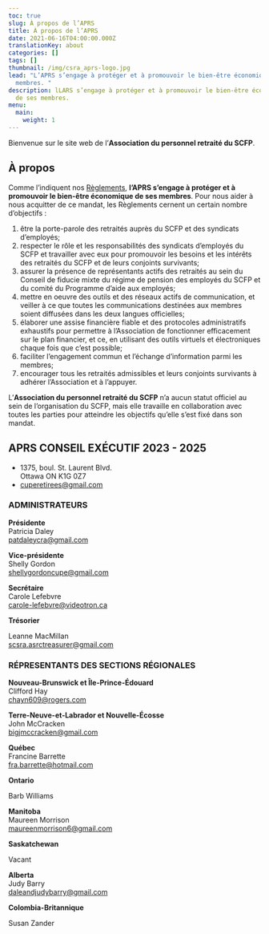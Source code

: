 ```yaml
---
toc: true
slug: À propos de l’APRS
title: À propos de l’APRS
date: 2021-06-16T04:00:00.000Z
translationKey: about
categories: []
tags: []
thumbnail: /img/csra_aprs-logo.jpg
lead: "L’APRS s’engage à protéger et à promouvoir le bien-être économique de ses
  membres. "
description: lLARS s’engage à protéger et à promouvoir le bien-être économique
  de ses membres.
menu:
  main:
    weight: 1
---
```

Bienvenue sur le site web de l’**Association du personnel retraité du SCFP**.

## À propos

Comme l’indiquent nos [Règlements](https://retraitesduscfp.ca/by-laws/), **l’APRS s’engage à protéger et à promouvoir le bien-être économique de ses membres**. Pour nous aider à nous acquitter de ce mandat, les Règlements cernent un certain nombre d’objectifs :

1. être la porte-parole des retraités auprès du SCFP et des syndicats d’employés;
2. respecter le rôle et les responsabilités des syndicats d’employés du SCFP et travailler avec eux pour promouvoir les besoins et les intérêts des retraités du SCFP et de leurs conjoints survivants;
3. assurer la présence de représentants actifs des retraités au sein du Conseil de fiducie mixte du régime de pension des employés du SCFP et du comité du Programme d’aide aux employés;
4. mettre en oeuvre des outils et des réseaux actifs de communication, et veiller à ce que toutes les communications destinées aux membres soient diffusées dans les deux langues officielles;
5. élaborer une assise financière fiable et des protocoles administratifs exhaustifs pour permettre à l’Association de fonctionner efficacement sur le plan financier, et ce, en utilisant des outils virtuels et électroniques chaque fois que c’est possible;
6. faciliter l’engagement commun et l’échange d’information parmi les membres;
7. encourager tous les retraités admissibles et leurs conjoints survivants à adhérer l’Association et à l’appuyer.

L’**Association du personnel retraité du SCFP** n’a aucun statut officiel au sein de l’organisation du SCFP, mais elle travaille en collaboration avec toutes les parties pour atteindre les objectifs qu’elle s’est fixé dans son mandat.

## APRS CONSEIL EXÉCUTIF 2023 - 2025

* 1375, boul. St. Laurent Blvd.\
  Ottawa ON K1G 0Z7
* cuperetirees@gmail.com

### ADMINISTRATEURS

**Présidente**\
Patricia Daley\
[patdaleycra@gmail.com](mailto:patdaleycra@gmail.com)

**Vice-présidente**\
Shelly Gordon\
[shellygordoncupe@gmail.com](mailto:shellygordoncupe@gmail.com)

**Secrétaire**\
Carole Lefebvre\
[carole-lefebvre@videotron.ca](mailto:carole-lefebvre@videotron.ca)

**Trésorier**

Leanne MacMillan\
scsra.asrctreasurer@gmail.com

### RÉPRESENTANTS DES SECTIONS RÉGIONALES

**Nouveau-Brunswick et Île-Prince-Édouard**\
Clifford Hay\
[chayn609@rogers.com](mailto:chayn609@rogers.com)

**Terre-Neuve-et-Labrador et Nouvelle-Écosse**\
John McCracken\
[bigjmccracken@gmail.com](mailto:bigjmccracken@gmail.com)

**Québec**\
Francine Barrette\
[fra.barrette@hotmail.com](mailto:fra.barrette@hotmail.com)

**Ontario**

Barb Williams

**Manitoba**\
Maureen Morrison\
[maureenmorrison6@gmail.com](mailto:maureenmorrison6@gmail.com)

**Saskatchewan**

Vacant

**Alberta**\
Judy Barry\
[daleandjudybarry@gmail.com](mailto:daleandjudybarry@gmail.com)

**Colombia-Britannique**

Susan Zander